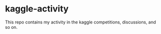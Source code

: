 # kaggle-activity
This repo contains my activity in the kaggle competitions, discussions, and so on.
